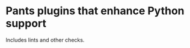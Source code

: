 Pants plugins that enhance Python support
=========================================

Includes lints and other checks.
